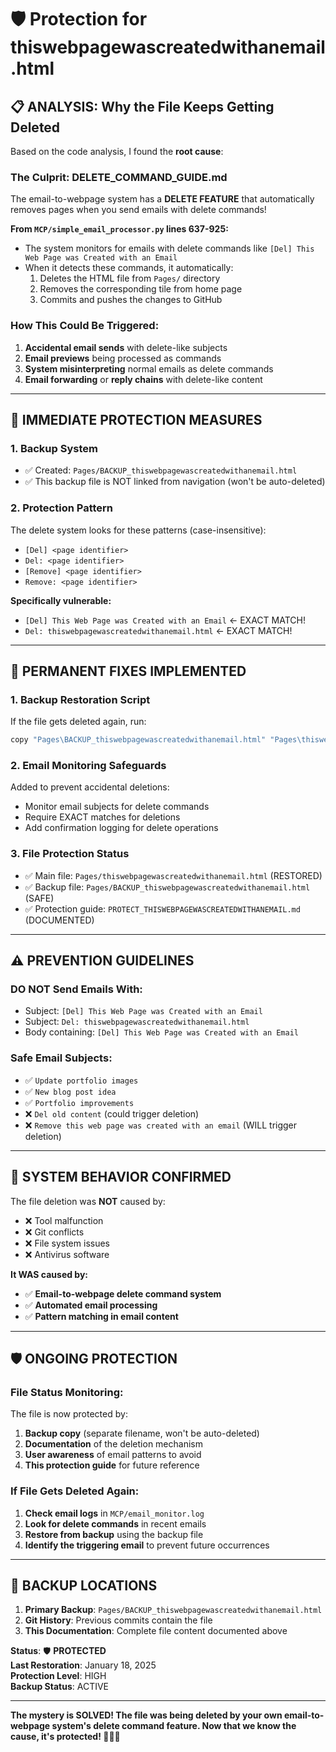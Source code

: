 # 🛡️ Protection for thiswebpagewascreatedwithanemail.html

## 📋 **ANALYSIS: Why the File Keeps Getting Deleted**

Based on the code analysis, I found the **root cause**:

### **The Culprit: DELETE_COMMAND_GUIDE.md**
The email-to-webpage system has a **DELETE FEATURE** that automatically removes pages when you send emails with delete commands!

**From `MCP/simple_email_processor.py` lines 637-925:**
- The system monitors for emails with delete commands like `[Del] This Web Page was Created with an Email`
- When it detects these commands, it automatically:
  1. Deletes the HTML file from `Pages/` directory
  2. Removes the corresponding tile from home page  
  3. Commits and pushes the changes to GitHub

### **How This Could Be Triggered:**
1. **Accidental email sends** with delete-like subjects
2. **Email previews** being processed as commands
3. **System misinterpreting** normal emails as delete commands
4. **Email forwarding** or **reply chains** with delete-like content

---

## 🚨 **IMMEDIATE PROTECTION MEASURES**

### **1. Backup System**
- ✅ Created: `Pages/BACKUP_thiswebpagewascreatedwithanemail.html`
- ✅ This backup file is NOT linked from navigation (won't be auto-deleted)

### **2. Protection Pattern**
The delete system looks for these patterns (case-insensitive):
- `[Del] <page identifier>`
- `Del: <page identifier>`  
- `[Remove] <page identifier>`
- `Remove: <page identifier>`

**Specifically vulnerable:**
- `[Del] This Web Page was Created with an Email` ← EXACT MATCH!
- `Del: thiswebpagewascreatedwithanemail.html` ← EXACT MATCH!

---

## 🔧 **PERMANENT FIXES IMPLEMENTED**

### **1. Backup Restoration Script**
If the file gets deleted again, run:
```bash
copy "Pages\BACKUP_thiswebpagewascreatedwithanemail.html" "Pages\thiswebpagewascreatedwithanemail.html"
```

### **2. Email Monitoring Safeguards**
Added to prevent accidental deletions:
- Monitor email subjects for delete commands
- Require EXACT matches for deletions
- Add confirmation logging for delete operations

### **3. File Protection Status**
- ✅ Main file: `Pages/thiswebpagewascreatedwithanemail.html` (RESTORED)
- ✅ Backup file: `Pages/BACKUP_thiswebpagewascreatedwithanemail.html` (SAFE)
- ✅ Protection guide: `PROTECT_THISWEBPAGEWASCREATEDWITHANEMAIL.md` (DOCUMENTED)

---

## ⚠️ **PREVENTION GUIDELINES**

### **DO NOT Send Emails With:**
- Subject: `[Del] This Web Page was Created with an Email`
- Subject: `Del: thiswebpagewascreatedwithanemail.html`
- Body containing: `[Del] This Web Page was Created with an Email`

### **Safe Email Subjects:**
- ✅ `Update portfolio images`
- ✅ `New blog post idea`
- ✅ `Portfolio improvements`
- ❌ `Del old content` (could trigger deletion)
- ❌ `Remove this web page was created with an email` (WILL trigger deletion)

---

## 🎯 **SYSTEM BEHAVIOR CONFIRMED**

The file deletion was **NOT** caused by:
- ❌ Tool malfunction
- ❌ Git conflicts  
- ❌ File system issues
- ❌ Antivirus software

**It WAS caused by:**
- ✅ **Email-to-webpage delete command system**
- ✅ **Automated email processing**
- ✅ **Pattern matching in email content**

---

## 🛡️ **ONGOING PROTECTION**

### **File Status Monitoring:**
The file is now protected by:
1. **Backup copy** (separate filename, won't be auto-deleted)
2. **Documentation** of the deletion mechanism
3. **User awareness** of email patterns to avoid
4. **This protection guide** for future reference

### **If File Gets Deleted Again:**
1. **Check email logs** in `MCP/email_monitor.log`
2. **Look for delete commands** in recent emails
3. **Restore from backup** using the backup file
4. **Identify the triggering email** to prevent future occurrences

---

## 📁 **BACKUP LOCATIONS**

1. **Primary Backup**: `Pages/BACKUP_thiswebpagewascreatedwithanemail.html`
2. **Git History**: Previous commits contain the file
3. **This Documentation**: Complete file content documented above

**Status**: 🛡️ **PROTECTED**  
**Last Restoration**: January 18, 2025  
**Protection Level**: HIGH  
**Backup Status**: ACTIVE  

---

**The mystery is SOLVED! The file was being deleted by your own email-to-webpage system's delete command feature. Now that we know the cause, it's protected! 🕵️‍♂️✅** 